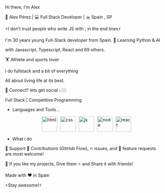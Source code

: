 Hi there, I'm Alex 

              

 🙎 Alex Pérez | 💻 Full Stack Developer | 🛸 Spain , SP 

⚡️I don’t trust people who write JS with ;  in the end lines⚡️


I'm 30 years young Full-Stack developer from Spain.
🥀 Learning Python & AI

with Javascript, Typescript, React and 69 others.

🏋️ Athlete and sports lover

I do fullstack and a bit of everything

All about living life at its best.

💬 Connect? lets get social 👉🏼

Full Stack | Competitive Programming



- Languages and Tools...
  <div style="display: flex; gap: 10px; justify-content: center; align-items: center;">
      <img src="https://github.com/user-attachments/assets/095608f7-bdda-427a-8d99-04e8620e7fe0" alt="html" width="50" height="50"/>
      <img src="https://github.com/user-attachments/assets/ff59ea4c-10e9-4860-8b47-9d97b46294f9" alt="css" width="50" height="50" />
      <img src="https://github.com/user-attachments/assets/53a83d31-c15d-4f35-8730-30ad9a88769b" alt="js" width="50" height="50"/>
      <img src="https://github.com/user-attachments/assets/c45107b9-2f48-4218-b403-5a55e58db4e2" alt="node" width="50" height="50"/>
      <img src="https://github.com/user-attachments/assets/1fd22b2f-b2fd-40ca-a7c7-2c323d9b711d" alt="react" width="50" height="50"/>
  </div>


- What i do




🤝 Support
🎀 Contributions (GitHub Flow), 🔥 issues, and 🥮 feature requests are most welcome!

💙 If you like my projects, Give them ⭐ and Share it with friends!

Made with ❤️ in Spain

⚡️Stay awesome!⚡️
